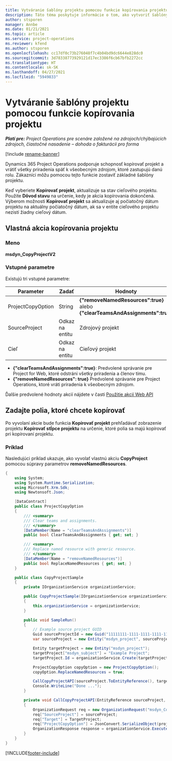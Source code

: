 ```yaml
---
title: Vytváranie šablóny projektu pomocou funkcie kopírovania projektu
description: Táto téma poskytuje informácie o tom, ako vytvoriť šablóny projektu pomocou vlastnej akcie kopírovania projektu.
author: stsporen
manager: Annbe
ms.date: 01/21/2021
ms.topic: article
ms.service: project-operations
ms.reviewer: kfend
ms.author: stsporen
ms.openlocfilehash: cc17df0c73b276048f7c4b04bd9dc6644e828dc0
ms.sourcegitcommit: 3d78338773929121d17ec3386f6cb67bfb2272cc
ms.translationtype: HT
ms.contentlocale: sk-SK
ms.lasthandoff: 04/27/2021
ms.locfileid: "5949833"
---
```

# <a name="develop-project-templates-with-copy-project"></a>Vytváranie šablóny projektu pomocou funkcie kopírovania projektu

_**Platí pre:** Project Operations pre scenáre založené na zdrojoch/chýbajúcich zdrojoch, čiastočné nasadenie – dohoda o fakturácii pro forma_

[!include [rename-banner](~/includes/cc-data-platform-banner.md)]

Dynamics 365 Project Operations podporuje schopnosť kopírovať projekt a vrátiť všetky priradenia späť k všeobecným zdrojom, ktoré zastupujú danú rolu. Zákazníci môžu pomocou tejto funkcie zostaviť základné šablóny projektu.

Keď vyberiete **Kopírovať projekt**, aktualizuje sa stav cieľového projektu. Použite **Dôvod stavu** na určenie, kedy je akcia kopírovania dokončená. Výberom možnosti **Kopírovať projekt** sa aktualizuje aj počiatočný dátum projektu na aktuálny počiatočný dátum, ak sa v entite cieľového projektu nezistí žiadny cieľový dátum.

## <a name="copy-project-custom-action"></a>Vlastná akcia kopírovania projektu 

### <a name="name"></a>Meno 

**msdyn_CopyProjectV2**

### <a name="input-parameters"></a>Vstupné parametre
Existujú tri vstupné parametre:

| Parameter          | Zadať   | Hodnoty                                                   | 
|--------------------|--------|----------------------------------------------------------|
| ProjectCopyOption  | String | **{"removeNamedResources":true}** alebo **{"clearTeamsAndAssignments":true}** |
| SourceProject      | Odkaz na entitu | Zdrojový projekt |
| Cieľ             | Odkaz na entitu | Cieľový projekt |


- **{"clearTeamsAndAssignments":true}**: Predvolené správanie pre Project for Web, ktoré odstráni všetky priradenia a členov tímu.
- **{"removeNamedResources": true}** Predvolené správanie pre Project Operations, ktoré vráti priradenia k všeobecným zdrojom.

Ďalšie predvolené hodnoty akcií nájdete v časti [Použitie akcií Web API](/powerapps/developer/common-data-service/webapi/use-web-api-actions)

## <a name="specify-fields-to-copy"></a>Zadajte polia, ktoré chcete kopírovať 
Po vyvolaní akcie bude funkcia **Kopírovať projekt** prehľadávať zobrazenie projektu **Kopírovať stĺpce projektu** na určenie, ktoré polia sa majú kopírovať pri kopírovaní projektu.


### <a name="example"></a>Príklad
Nasledujúci príklad ukazuje, ako vyvolať vlastnú akciu **CopyProject** pomocou súpravy parametrov **removeNamedResources**.
```C#
{
    using System;
    using System.Runtime.Serialization;
    using Microsoft.Xrm.Sdk;
    using Newtonsoft.Json;

    [DataContract]
    public class ProjectCopyOption
    {
        /// <summary>
        /// Clear teams and assignments.
        /// </summary>
        [DataMember(Name = "clearTeamsAndAssignments")]
        public bool ClearTeamsAndAssignments { get; set; }

        /// <summary>
        /// Replace named resource with generic resource.
        /// </summary>
        [DataMember(Name = "removeNamedResources")]
        public bool ReplaceNamedResources { get; set; }
    }

    public class CopyProjectSample
    {
        private IOrganizationService organizationService;

        public CopyProjectSample(IOrganizationService organizationService)
        {
            this.organizationService = organizationService;
        }

        public void SampleRun()
        {
            // Example source project GUID
            Guid sourceProjectId = new Guid("11111111-1111-1111-1111-111111111111");
            var sourceProject = new Entity("msdyn_project", sourceProjectId);

            Entity targetProject = new Entity("msdyn_project");
            targetProject["msdyn_subject"] = "Example Project";
            targetProject.Id = organizationService.Create(targetProject);

            ProjectCopyOption copyOption = new ProjectCopyOption();
            copyOption.ReplaceNamedResources = true;

            CallCopyProjectAPI(sourceProject.ToEntityReference(), targetProject.ToEntityReference(), copyOption);
            Console.WriteLine("Done ...");
        }

        private void CallCopyProjectAPI(EntityReference sourceProject, EntityReference TargetProject, ProjectCopyOption projectCopyOption)
        {
            OrganizationRequest req = new OrganizationRequest("msdyn_CopyProjectV2");
            req["SourceProject"] = sourceProject;
            req["Target"] = TargetProject;
            req["ProjectCopyOption"] = JsonConvert.SerializeObject(projectCopyOption);
            OrganizationResponse response = organizationService.Execute(req);
        }
    }
}
```


[!INCLUDE[footer-include](../includes/footer-banner.md)]